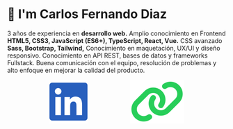 <h1>👋 I'm Carlos Fernando Diaz</h1>

<p>3 años de experiencia en <strong>desarrollo web.</strong> Amplio conocimiento en Frontend <strong>HTML5, CSS3, JavaScript (ES6+), TypeScript, React, Vue.</strong> CSS avanzado <strong>Sass, Bootstrap, Tailwind,</strong> Conocimiento en maquetación, UX/UI y diseño responsivo. Conocimiento en API REST, bases de datos y frameworks Fullstack. Buena comunicación con el equipo, resolución de problemas y alto enfoque en mejorar la calidad del producto.</p>

<p style="display: flex; align-items: center; justify-content: space-evenly;">
    <a href="https://www.linkedin.com/in/carlos-fernando-diaz-40490a1b0/" target="blank"><img src="./images/linkedin.svg" alt="Linkedin" /></a>
    <a href="#" target="blank"><img src="./images/link.svg" alt="Portfolio link" /></a>
</p>